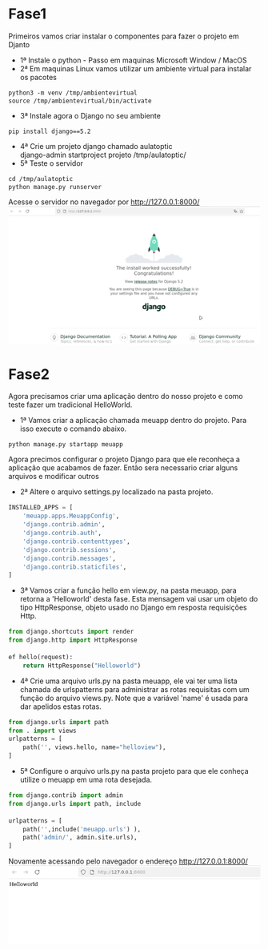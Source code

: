 # Fase1

Primeiros vamos criar instalar o componentes para fazer o projeto em Djanto  
- 1ª Instale o python - Passo em maquinas Microsoft Window / MacOS
- 2ª Em maquinas Linux vamos utilizar um ambiente virtual para instalar os pacotes  
```shell
python3 -m venv /tmp/ambientevirtual
source /tmp/ambientevirtual/bin/activate
```

- 3ª Instale agora o Django no seu ambiente  
```shell
pip install django==5.2  
```
- 4ª Crie um projeto django chamado aulatoptic  
django-admin startproject projeto /tmp/aulatoptic/  
- 5ª Teste o servidor  
```shell
cd /tmp/aulatoptic  
python manage.py runserver  
```   
Acesse o servidor no navegador por http://127.0.0.1:8000/
![imagem](./printscreen/imagem1.png)

# Fase2

Agora precisamos criar uma aplicação dentro do nosso projeto e como teste fazer um tradicional HelloWorld.  
- 1ª Vamos criar a aplicação chamada meuapp dentro do projeto. Para isso execute o comando abaixo.  
```shell
python manage.py startapp meuapp
```   
Agora precimos configurar o projeto Django para que ele reconheça a aplicação que acabamos de fazer.  Então sera necessario criar alguns arquivos e modificar outros  

- 2ª Altere o arquivo settings.py localizado na pasta projeto.   
```python
INSTALLED_APPS = [
    'meuapp.apps.MeuappConfig',
    'django.contrib.admin',
    'django.contrib.auth',
    'django.contrib.contenttypes',
    'django.contrib.sessions',
    'django.contrib.messages',
    'django.contrib.staticfiles',
]
```
- 3ª Vamos criar a função hello em view.py, na pasta meuapp, para retorna a 'Helloworld' desta fase. Esta mensagem vai usar um objeto do tipo HttpResponse, objeto usado no Django em resposta requisições Http. 
```python
from django.shortcuts import render
from django.http import HttpResponse

ef hello(request):
    return HttpResponse("Helloworld")
```
- 4ª Crie uma arquivo urls.py na pasta meuapp, ele vai ter uma lista chamada de urlspatterns para administrar as rotas requisitas com um função do arquivo views.py. Note que a variável 'name' é usada para dar apelidos estas rotas.
```python
from django.urls import path
from . import views
urlpatterns = [
    path('', views.hello, name="helloview"),
]
``` 

- 5ª Configure o arquivo urls.py na pasta projeto para que ele conheça utilize o meuapp em uma rota desejada. 

```python
from django.contrib import admin
from django.urls import path, include

urlpatterns = [
    path('',include('meuapp.urls') ),
    path('admin/', admin.site.urls),
]
```

Novamente acessando pelo navegador o endereço http://127.0.0.1:8000/
![imagem2](./printscreen/imagem2.png)
